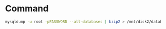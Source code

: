 # Command
```bash
mysqldump -u root -pPASSWORD --all-databases | bzip2 > /mnt/disk2/database_`data ' %m-%d-%Y'`.sql.bz2
```
